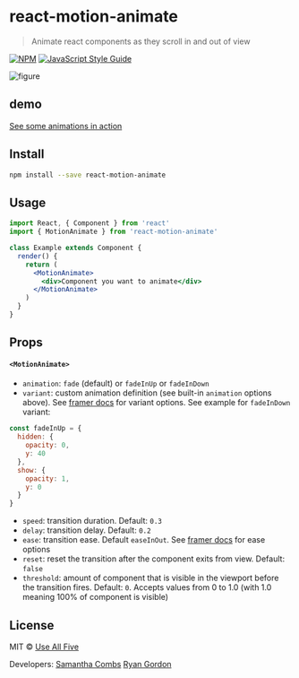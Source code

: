 # react-motion-animate

> Animate react components as they scroll in and out of view

[![NPM](https://img.shields.io/npm/v/react-motion-animate.svg)](https://www.npmjs.com/package/react-motion-animate) [![JavaScript Style Guide](https://img.shields.io/badge/code_style-standard-brightgreen.svg)](https://standardjs.com)

![figure](https://raw.githubusercontent.com/suhmantha1/react-motion-animate/master/example.gif 'React motion scroll library example')

## demo

[See some animations in action](https://suhmantha1.github.io/react-motion-animate/)

## Install

```bash
npm install --save react-motion-animate
```

## Usage

```jsx
import React, { Component } from 'react'
import { MotionAnimate } from 'react-motion-animate'

class Example extends Component {
  render() {
    return (
      <MotionAnimate>
        <div>Component you want to animate</div>
      </MotionAnimate>
    )
  }
}
```

## Props

#### `<MotionAnimate>`

- `animation`: `fade` (default) or `fadeInUp` or `fadeInDown`
- `variant`: custom animation definition (see built-in `animation` options above). See [framer docs](https://www.framer.com/api/motion/types/) for variant options. See example for `fadeInDown` variant:

```jsx
const fadeInUp = {
  hidden: {
    opacity: 0,
    y: 40
  },
  show: {
    opacity: 1,
    y: 0
  }
}
```

- `speed`: transition duration. Default: `0.3`
- `delay`: transition delay. Default: `0.2`
- `ease`: transition ease. Default `easeInOut`. See [framer docs](https://www.framer.com/api/animation/#tween.ease) for ease options
- `reset`: reset the transition after the component exits from view. Default: `false`
- `threshold`: amount of component that is visible in the viewport before the transition fires. Default: `0`. Accepts values from 0 to 1.0 (with 1.0 meaning 100% of component is visible)

## License

MIT © [Use All Five](https://github.com/useallfive)

Developers:
[Samantha Combs](https://github.com/suhmantha1)
[Ryan Gordon](https://github.com/supryan)
